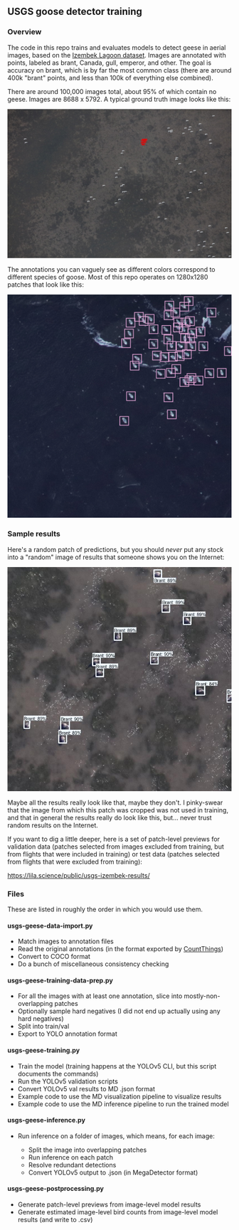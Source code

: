 ## USGS goose detector training

### Overview

The code in this repo trains and evaluates models to detect geese in aerial images, based on the <a href="https://www.usgs.gov/data/aerial-photo-imagery-fall-waterfowl-surveys-izembek-lagoon-alaska-2017-2019">Izembek Lagoon dataset</a>.  Images are annotated with points, labeled as brant, Canada, gull, emperor, and other.  The goal is accuracy on brant, which is by far the most common class (there are around 400k "brant" points, and less than 100k of everything else combined).

There are around 100,000 images total, about 95% of which contain no geese.  Images are 8688 x 5792.  A typical ground truth image looks like this:

<img src="sample_image.jpg" width="800px;"><br/>

The annotations you can vaguely see as different colors correspond to different species of goose.  Most of this repo operates on 1280x1280 patches that look like this:

<img src="annotated_patch.png" width="800px;"><br/>

### Sample results

Here's a random patch of predictions, but you should <i>never</i> put any stock into a "random" image of results that someone shows you on the Internet:

<img src="sample_results_patch.jpg" width="800px;"><br/>

Maybe all the results really look like that, maybe they don't.  I pinky-swear that the image from which this patch was cropped was not used in training, and that in general the results really do look like this, but... never trust random results on the Internet.

If you want to dig a little deeper, here is a set of patch-level previews for validation data (patches selected from images excluded from training, but from flights that were included in training) or test data (patches selected from flights that were excluded from training):

<https://lila.science/public/usgs-izembek-results/>

### Files

These are listed in roughly the order in which you would use them.

#### usgs-geese-data-import.py

* Match images to annotation files
* Read the original annotations (in the format exported by [CountThings](https://countthings.com/))
* Convert to COCO format
* Do a bunch of miscellaneous consistency checking

#### usgs-geese-training-data-prep.py

* For all the images with at least one annotation, slice into mostly-non-overlapping patches
* Optionally sample hard negatives (I did not end up actually using any hard negatives)
* Split into train/val
* Export to YOLO annotation format

#### usgs-geese-training.py

* Train the model (training happens at the YOLOv5 CLI, but this script documents the commands)
* Run the YOLOv5 validation scripts
* Convert YOLOv5 val results to MD .json format
* Example code to use the MD visualization pipeline to visualize results
* Example code to use the MD inference pipeline to run the trained model

#### usgs-geese-inference.py

* Run inference on a folder of images, which means, for each image:

    * Split the image into overlapping patches
    * Run inference on each patch
    * Resolve redundant detections
    * Convert YOLOv5 output to .json (in MegaDetector format)

#### usgs-geese-postprocessing.py

* Generate patch-level previews from image-level model results
* Generate estimated image-level bird counts from image-level model results (and write to .csv)
